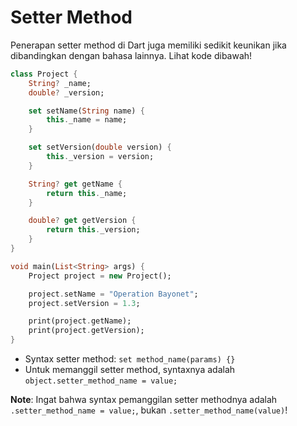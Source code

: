 # Setter Method

Penerapan setter method di Dart juga memiliki sedikit keunikan jika dibandingkan dengan bahasa lainnya. Lihat kode dibawah!

```dart
class Project {
    String? _name;
    double? _version;

    set setName(String name) {
        this._name = name;
    }

    set setVersion(double version) {
        this._version = version;
    }

    String? get getName {
        return this._name;
    }

    double? get getVersion {
        return this._version;
    }
}

void main(List<String> args) {
    Project project = new Project();

    project.setName = "Operation Bayonet";
    project.setVersion = 1.3;

    print(project.getName);
    print(project.getVersion);
}
```

- Syntax setter method: `set method_name(params) {}`
- Untuk memanggil setter method, syntaxnya adalah `object.setter_method_name = value;`

**Note**: Ingat bahwa syntax pemanggilan setter methodnya adalah `.setter_method_name = value;`, bukan `.setter_method_name(value)`!